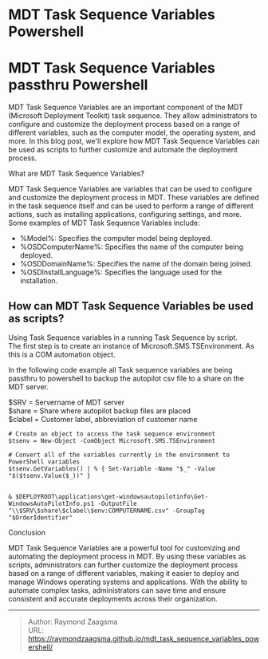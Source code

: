 # MDT Task Sequence Variables Powershell


<!--more-->

# MDT Task Sequence Variables passthru Powershell

MDT Task Sequence Variables are an important component of the MDT (Microsoft Deployment Toolkit) task sequence. They allow administrators to configure and customize the deployment process based on a range of different variables, such as the computer model, the operating system, and more. In this blog post, we'll explore how MDT Task Sequence Variables can be used as scripts to further customize and automate the deployment process.

What are MDT Task Sequence Variables?

MDT Task Sequence Variables are variables that can be used to configure and customize the deployment process in MDT. These variables are defined in the task sequence itself and can be used to perform a range of different actions, such as installing applications, configuring settings, and more. Some examples of MDT Task Sequence Variables include:

- %Model%: Specifies the computer model being deployed.
- %OSDComputerName%: Specifies the name of the computer being deployed.
- %OSDDomainName%: Specifies the name of the domain being joined.
- %OSDInstallLanguage%: Specifies the language used for the installation.

## How can MDT Task Sequence Variables be used as scripts?

Using Task Sequence variables in a running Task Sequence by script.  
The first step is to create an instance of Microsoft.SMS.TSEnvironment. As this is a COM automation object.  

In the following code example all Task sequence variables are being passthru to powershell to backup the autopilot csv file to a share on the MDT server.

$SRV =  Servername of MDT server  
$share = Share where autopilot backup files are placed  
$clabel = Customer label, abbreviation of customer name  


```
# Create an object to access the task sequence environment
$tsenv = New-Object -ComObject Microsoft.SMS.TSEnvironment
 
# Convert all of the variables currently in the environment to PowerShell variables
$tsenv.GetVariables() | % { Set-Variable -Name "$_" -Value "$($tsenv.Value($_))" }


& $DEPLOYROOT\applications\get-windowsautopilotinfo\Get-WindowsAutoPilotInfo.ps1 -OutputFile "\\$SRV\$share\$clabel\$env:COMPUTERNAME.csv" -GroupTag "$OrderIdentifier"  
```


Conclusion

MDT Task Sequence Variables are a powerful tool for customizing and automating the deployment process in MDT. By using these variables as scripts, administrators can further customize the deployment process based on a range of different variables, making it easier to deploy and manage Windows operating systems and applications. With the ability to automate complex tasks, administrators can save time and ensure consistent and accurate deployments across their organization.

---

> Author: Raymond Zaagsma  
> URL: https://raymondzaagsma.github.io/mdt_task_sequence_variables_powershell/  

